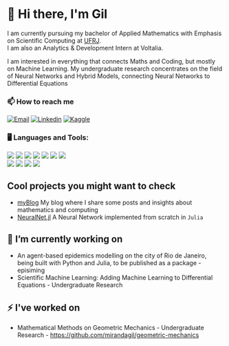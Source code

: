 # :wave: Hi there, I'm Gil
I am currently pursuing my bachelor of Applied Mathematics with Emphasis on Scientific Computing at [UFRJ](http://www.ufrj.br).<br>
I am also an Analytics & Development Intern at Voltalia.

I am interested in everything that connects Maths and Coding, but mostly on Machine Learning.
My undergraduate research concentrates on the field of Neural Networks and Hybrid Models, connecting Neural Networks to Differential Equations

### 📫 How to reach me
[![Email](https://img.shields.io/badge/gil@matematica.ufrj.br-White?style=for-the-badge&logo=gmail&color=BE0030&logoColor=white)](mailto:gil@matematica.ufrj.br) [![Linkedin](https://img.shields.io/badge/Linkedin-White?style=for-the-badge&logo=linkedin&color=BE0030&logoColor=white)](https://www.linkedin.com/in/gil-miranda-87a55370/) [![Kaggle](https://img.shields.io/badge/Kaggle-White?style=for-the-badge&logo=kaggle&color=BE0030&logoColor=white)](https://www.kaggle.com/mirandagil)                                               
### :desktop_computer: Languages and Tools:
<img src="https://img.shields.io/badge/Python-White?style=plastic&logo=python&color=276DC3&logoColor=white"> <img src="https://img.shields.io/badge/Julia-White?style=plastic&logo=julia&color=276DC3&logoColor=white"> <img src="https://img.shields.io/badge/C++-White?style=plastic&logo=C%2B%2B&color=276DC3&logoColor=white"> <img src="https://img.shields.io/badge/HTML-White?style=plastic&logo=html5&color=276DC3&logoColor=white"> <img src="https://img.shields.io/badge/Javascript-White?style=plastic&logo=javascript&color=276DC3&logoColor=white"> <img src="https://img.shields.io/badge/CSS-White?style=plastic&logo=css3&color=276DC3&logoColor=white"> <img src="https://img.shields.io/badge/LaTeX-White?style=plastic&logo=latex&color=276DC3&logoColor=white"><br>
<img src="https://img.shields.io/badge/Arch Linux-White?style=plastic&logo=arch-linux&color=00B057&logoColor=white"> <img src="https://img.shields.io/badge/Visual Studio Code-White?style=plastic&logo=visual-studio-code&color=00B057&logoColor=white"> <img src="https://img.shields.io/badge/Jupyter-White?style=plastic&logo=jupyter&color=00B057&logoColor=white"> <img src="https://img.shields.io/badge/Git-White?style=plastic&logo=git&color=00B057&logoColor=white">

## Cool projects you might want to check
 - [myBlog](http://mirandagil.github.io/blog) My blog where I share some posts and insights about mathematics and computing
 - [NeuralNet.jl](http://www.github.com/mirandagil/neuralNet.jl) A Neural Network implemented from scratch in `Julia`

## 🔭 I’m currently working on
 - An agent-based epidemics modelling on the city of Rio de Janeiro, being built with Python and Julia, to be published as a package - episiming
 - Scientific Machine Learning: Adding Machine Learning to Differential Equations - Undergraduate Research

## ⚡ I've worked on
 - Mathematical Methods on Geometric Mechanics - Undergraduate Research - https://github.com/mirandagil/geometric-mechanics
<!--
**mirandagil/mirandagil** is a ✨ _special_ ✨ repository because its `README.md` (this file) appears on your GitHub profile.

Here are some ideas to get you started:

- 🔭 I’m currently working on ...
- 🌱 I’m currently learning ...
- 👯 I’m looking to collaborate on ...
- 🤔 I’m looking for help with ...
- 💬 Ask me about ...
- 📫 How to reach me: ...
- 😄 Pronouns: ...
- ⚡ Fun fact: ...
-->
